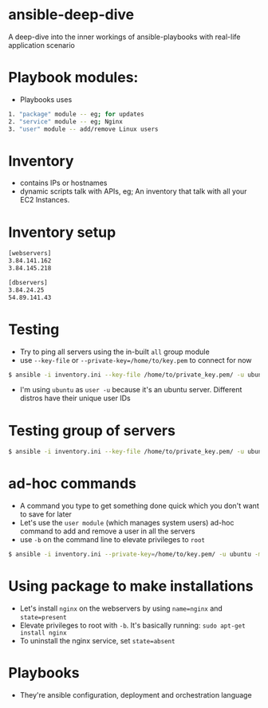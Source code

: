 # ansible-deep-dive
A deep-dive into the inner workings of ansible-playbooks with real-life application scenario

# Playbook modules:
- Playbooks uses
```bash
1. "package" module -- eg; for updates
2. "service" module -- eg; Nginx
3. "user" module -- add/remove Linux users
```

# Inventory
- contains IPs or hostnames
- dynamic scripts talk with APIs, eg; An inventory that talk with all your EC2 Instances.

# Inventory setup
```bash
[webservers]
3.84.141.162	
3.84.145.218	

[dbservers]
3.84.24.25
54.89.141.43
```

# Testing
- Try to ping all servers using the in-built `all` group module
- use `--key-file` or `--private-key=/home/to/key.pem` to connect for now
```bash
$ ansible -i inventory.ini --key-file /home/to/private_key.pem/ -u ubuntu -m ping all
```
- I'm using `ubuntu` as `user -u` because it's an ubuntu server. Different distros have their unique user IDs

# Testing group of servers
```bash
$ ansible -i inventory.ini --key-file /home/to/private_key.pem/ -u ubuntu -m ping webservers
```

# ad-hoc commands
- A command you type to get something done quick which you don't want to save for later
- Let's use the `user module` (which manages system users) ad-hoc command to add and remove a user in all the servers
- use `-b` on the command line to elevate privileges to `root`
```bash
$ ansible -i inventory.ini --private-key=/home/to/key.pem/ -u ubuntu -m user -a "name=sam  state=present" all
``` 

# Using package to make installations
- Let's install `nginx` on the webservers by using `name=nginx` and `state=present`
- Elevate privileges to root with `-b`. It's basically running: `sudo apt-get install nginx`
- To uninstall the nginx service, set `state=absent`

# Playbooks
- They're ansible configuration, deployment and orchestration language